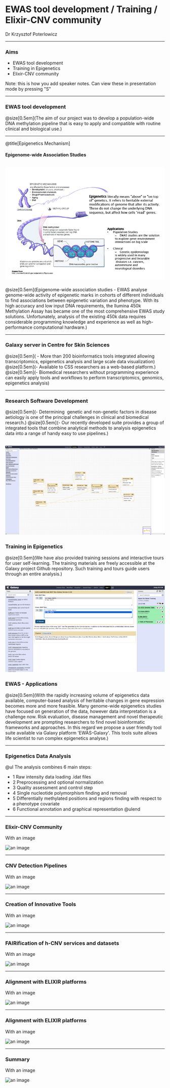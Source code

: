 # EWAS tool development / Training / Elixir-CNV community

Dr Krzysztof Poterlowicz <!-- .element: class="whitetext" -->

---

### Aims

- EWAS tool development
- Training in Epigenetics
- Elixir-CNV community

Note:
this is how you add speaker notes. Can view these in presentation mode by pressing "S"

---

### EWAS tool development

@size[0.5em](The aim of our project was to develop a population-wide DNA methylation pipeline that is easy to apply and compatible with routine clinical and biological use.)

---
@title[Epigenetics Mechanism]


#### Epigenome-wide Association Studies

![ewas scale-50 ](EWAS_Elixir_CNV/images/epigenetics.jpg)
---

@size[0.5em](Epigenome-wide association studies - EWAS analyse genome-wide activity of epigenetic marks in cohorts of different individuals to find associations between epigenetic variation and phenotype. With its high accuracy and low input DNA requirements, the llumina 450k Methylation Assay has became one of the most comprehensive EWAS study solutions. Unfortunately, analysis of the existing 450k data requires considerable programming knowledge and experience as well as high-performance computational hardware.)

---

### Galaxy server in Centre for Skin Sciences
@size[0.5em]( - More than 200 bioinformatics tools integrated allowing transcriptomics, epigenetics analysis and large scale data visualization)
@size[0.5em](- Available to CSS researchers as a web-based platform.)
@size[0.5em](- Biomedical researchers without programming experience can easily apply tools and workflows to perform transcriptomics, genomics, epigenetics analysis)

---

### Research Software Development
@size[0.5em](- Determining  genetic and non-genetic factors in disease aetiology is one of the principal challenges in clinical and biomedical research.)
@size[0.5em](- Our recently developed suite provides a group of integrated tools that combine analytical methods to analysis epigenetics data into a range of handy easy to use pipelines.)

![workflow scale-20](EWAS_Elixir_CNV/images/workflow.png)
---

### Training in Epigenetics

@size[0.5em](We have also provided training sessions and interactive tours for user self-learning. The training materials are freely accessible at the Galaxy project Github repository. Such training and tours guide users through an entire analysis.)

![an image scale-90](EWAS_Elixir_CNV/images/load.png)
---

### EWAS - Applications

@size[0.5em](With the rapidly increasing volume of epigenetics data available, computer-based analysis of heritable changes in gene expression becomes more and more feasible. Many genome-wide epigenetics studies have focused on generation of the data, however data interpretation is a challenge now. Risk evaluation, disease management and novel therapeutic development are prompting researchers to find novel bioinformatic frameworks and approaches.  In this regard we propose a user friendly tool suite available via Galaxy platform 'EWAS-Galaxy'. This tools suite allows life scientist to run complex epigenetics analyse.)

---

### Epigenetics Data Analysis

@ul
The analysis combines 6 main steps:
- 1 Raw intensity data loading .idat files
- 2 Preprocessing and optional normalization
- 3 Quality assessment and control step
- 4 Single nucleotide polymorphism finding and removal
- 5 Differentially methylated positions and regions finding with respect to a phenotype covariate
- 6 Functional annotation and graphical representation
@ulend

---

### Elixir-CNV Community

With an image

![an image](https://imgs.xkcd.com/comics/dna.png)

---

###  CNV Detection Pipelines

With an image

![an image](https://imgs.xkcd.com/comics/dna.png)

---

###  Creation of Innovative Tools

With an image

![an image](https://imgs.xkcd.com/comics/dna.png)

---

###  FAIRification of h-CNV services and datasets

With an image

![an image](https://imgs.xkcd.com/comics/dna.png)

---
###  Alignment with ELIXIR platforms

With an image

![an image](https://imgs.xkcd.com/comics/dna.png)

---

###  Alignment with ELIXIR platforms

With an image

![an image](https://imgs.xkcd.com/comics/dna.png)

---
### Summary

With an image

![an image](https://imgs.xkcd.com/comics/dna.png)
